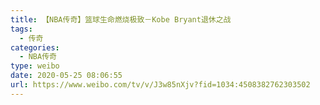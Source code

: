 ```yaml
---
title: 【NBA传奇】篮球生命燃烧极致－Kobe Bryant退休之战
tags:
  - 传奇
categories:
  - NBA传奇
type: weibo
date: 2020-05-25 08:06:55
url: https://www.weibo.com/tv/v/J3w85nXjv?fid=1034:4508382762303502
---
```


<!-- more -->